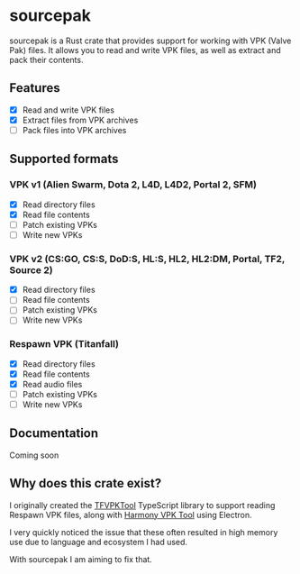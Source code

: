 # sourcepak
sourcepak is a Rust crate that provides support for working with VPK (Valve Pak) files. It allows you to read and write VPK files, as well as extract and pack their contents.

## Features
- [x] Read and write VPK files
- [x] Extract files from VPK archives
- [ ] Pack files into VPK archives

## Supported formats
### VPK v1 (Alien Swarm, Dota 2, L4D, L4D2, Portal 2, SFM)
- [x] Read directory files
- [x] Read file contents
- [ ] Patch existing VPKs
- [ ] Write new VPKs

### VPK v2 (CS:GO, CS:S, DoD:S, HL:S, HL2, HL2:DM, Portal, TF2, Source 2)
- [x] Read directory files
- [ ] Read file contents
- [ ] Patch existing VPKs
- [ ] Write new VPKs

### Respawn VPK (Titanfall)
- [x] Read directory files
- [x] Read file contents
- [x] Read audio files
- [ ] Patch existing VPKs
- [ ] Write new VPKs

## Documentation
Coming soon

## Why does this crate exist?
I originally created the [TFVPKTool](https://github.com/barnabwhy/TFVPKTool) TypeScript library to support reading Respawn VPK files, along with [Harmony VPK Tool](https://github.com/harmonytf/HarmonyVPKTool) using Electron.

I very quickly noticed the issue that these often resulted in high memory use due to language and ecosystem I had used.

With sourcepak I am aiming to fix that.
